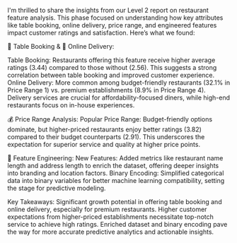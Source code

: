 I'm thrilled to share the insights from our Level 2 report on restaurant feature analysis. This phase focused on understanding how key attributes like table booking, online delivery, price range, and engineered features impact customer ratings and satisfaction. Here’s what we found:

📅 Table Booking & 🛵 Online Delivery:

Table Booking: Restaurants offering this feature receive higher average ratings (3.44) compared to those without (2.56). This suggests a strong correlation between table booking and improved customer experience. Online Delivery: More common among budget-friendly restaurants (32.1% in Price Range 1) vs. premium establishments (8.9% in Price Range 4). Delivery services are crucial for affordability-focused diners, while high-end restaurants focus on in-house experiences.

💰 Price Range Analysis: Popular Price Range: Budget-friendly options dominate, but higher-priced restaurants enjoy better ratings (3.82) compared to their budget counterparts (2.91). This underscores the expectation for superior service and quality at higher price points.

🔧 Feature Engineering: New Features: Added metrics like restaurant name length and address length to enrich the dataset, offering deeper insights into branding and location factors. Binary Encoding: Simplified categorical data into binary variables for better machine learning compatibility, setting the stage for predictive modeling.

Key Takeaways: Significant growth potential in offering table booking and online delivery, especially for premium restaurants. Higher customer expectations from higher-priced establishments necessitate top-notch service to achieve high ratings. Enriched dataset and binary encoding pave the way for more accurate predictive analytics and actionable insights.

